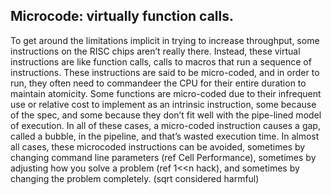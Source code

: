 Microcode: virtually function calls.
------------------------------------

To get around the limitations implicit in trying to increase throughput,
some instructions on the RISC chips aren’t really there. Instead, these
virtual instructions are like function calls, calls to macros that run a
sequence of instructions. These instructions are said to be micro-coded,
and in order to run, they often need to commandeer the CPU for their
entire duration to maintain atomicity. Some functions are micro-coded
due to their infrequent use or relative cost to implement as an
intrinsic instruction, some because of the spec, and some because they
don’t fit well with the pipe-lined model of execution. In all of these
cases, a micro-coded instruction causes a gap, called a bubble, in the
pipeline, and that’s wasted execution time. In almost all cases, these
microcoded instructions can be avoided, sometimes by changing command
line parameters (ref Cell Performance), sometimes by adjusting how you
solve a problem (ref 1\<\<n hack), and sometimes by changing the problem
completely. (sqrt considered harmful)

